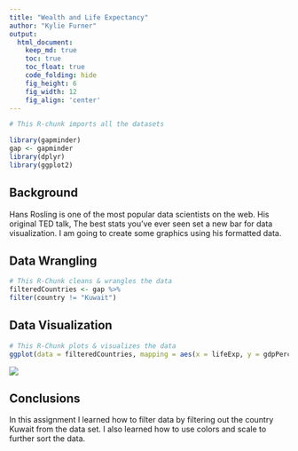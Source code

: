 ```yaml
---
title: "Wealth and Life Expectancy"
author: "Kylie Furner"
output:
  html_document:  
    keep_md: true
    toc: true
    toc_float: true
    code_folding: hide
    fig_height: 6
    fig_width: 12
    fig_align: 'center'
---
```







```r
# This R-chunk imports all the datasets

library(gapminder)
gap <- gapminder
library(dplyr)
library(ggplot2)
```

## Background

Hans Rosling is one of the most popular data scientists on the web. His original TED talk, The best stats you’ve ever seen set a new bar for data visualization. I am going to create some graphics using his formatted data.

## Data Wrangling


```r
# This R-Chunk cleans & wrangles the data
filteredCountries <- gap %>%
filter(country != "Kuwait")
```

## Data Visualization


```r
# This R-Chunk plots & visualizes the data
ggplot(data = filteredCountries, mapping = aes(x = lifeExp, y = gdpPercap, color = continent, size = pop/100000)) + geom_point() + facet_wrap(~year, ncol = 12) + labs(size = "Population", y = "GDP Per Capita", x = "Life Expectancy", color = "Continent") + scale_y_continuous(trans = "sqrt")
```

![](W02-Wealth-and-Life-Expectancy_files/figure-html/plot_data-1.png)<!-- -->

## Conclusions

In this assignment I learned how to filter data by filtering out the country Kuwait from the data set. I also learned how to use colors and scale to further sort the data. 


